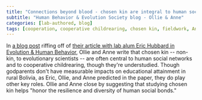 ```yaml
---
title: "Connections beyond blood - chosen kin are integral to human social life"
subtitle: "Human Behavior & Evolution Society blog - Ollie & Anne"
categories: [lab-authored, blog]
tags: [cooperation, cooperative childrearing, chosen kin, fieldwork, Anne]
---
```

In [a blog post](https://www.hbes.com/connections-beyond-blood/) riffing off of [their article with lab alum Eric Hubbard in Evolution & Human Behavior](https://osf.io/6wap9), Ollie and Anne write that chosen kin -- non-kin, to evolutionary scientists -- are often central to human social networks and to cooperative childrearing, though they're understudied. Though godparents don't have measurable impacts on educational attainment in rural Bolivia, as Eric, Ollie, and Anne predicted in the paper, they do play other key roles. Ollie and Anne close by suggesting that studying chosen kin helps "honor the resilience and diversity of human social bonds."
